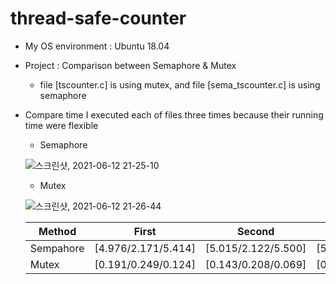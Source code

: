 # thread-safe-counter

- My OS environment : Ubuntu 18.04
- Project : Comparison between Semaphore & Mutex
  - file [tscounter.c] is using mutex, and file [sema_tscounter.c] is using semaphore


- Compare time
I executed each of files three times because their running time were flexible
  - Semaphore
  
  ![스크린샷, 2021-06-12 21-25-10](https://user-images.githubusercontent.com/50763379/121775829-c9869100-cbc4-11eb-9546-eb383b07d3bc.png)

  - Mutex
  
  ![스크린샷, 2021-06-12 21-26-44](https://user-images.githubusercontent.com/50763379/121775870-eb801380-cbc4-11eb-8dee-e3fa2439844e.png)

  |Method|First|Second|Third|Average|
  |------|---|---|---|---|
  |Sempahore|[4.976/2.171/5.414]|[5.015/2.122/5.500]|[5.116/2.397/5.349]|[5.036/2.230/5.421]|
  |Mutex|[0.191/0.249/0.124]|[0.143/0.208/0.069]|[0.181/0.240/0.113]|[0.172/0.232/0.142]|

